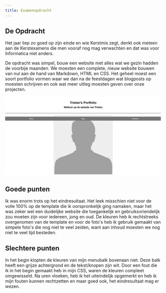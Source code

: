 ```yaml
---
title: Examenopdracht
---
```


## De Opdracht

Het jaar liep zo goed op zijn einde en wie Kerstmis zegt, denkt ook meteen aan de Kerstexamens die men vooraf nog mag verwachten en dat was voor Informatica niet anders.

De opdracht was simpel, bouw een website met alles wat we gezin hadden de voorbije maanden. We moesten een complete, nieuw website bouwen van nul aan de hand van Markdown, HTML en CSS. Het geheel moest een soort portfolio vormen waar we dan na de feestdagen wat blogposts op moesten schrijven en ook wat meer uitleg moesten geven over onze projecten. 

![screenshot van deze website](/assets/images/examenPortfolio.jpg)

## Goede punten

Ik was enorm trots op het eindresultaat. Het leek misschien niet voor de volle 100% op de template die ik oorspronkelijk ging namaken, maar het was zeker wel een duidelijke website die toegankelijk en gebruiksvriendelijk zou moeten zijn voor iedereen, jong en oud. De kleuren heb ik rechtstreeks overgenomen van de template en voor de foto's heb ik gebruik gemaakt van simpele foto's die nog niet te veel zeiden, want aan inhoud moesten we nog niet te veel tijd besteden.

## Slechtere punten

In het begin klopten de kleuren van mijn menubalk bovenaan niet. Deze balk heeft een grijze achtergrond en de tekst/knopen zijn wit. Door een fout die ik in het begin gemaakt heb in mijn CSS, waren de kleuren compleet omgewisseld. Na uren vloeken, heb ik het uiteindelijk opgemerkt en heb ik mijn fouten kunnen rechtzetten en maar goed ook, het eindresultaat mag er wezen.